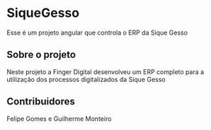# SiqueGesso

Esse é um projeto angular que controla o ERP da Sique Gesso

## Sobre o projeto

Neste projeto a Finger Digital desenvolveu um ERP completo para a utilização dos processos digitalizados da Sique Gesso

## Contribuidores

Felipe Gomes e Guilherme Monteiro